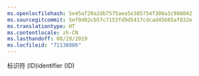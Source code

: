 ```yaml
---
ms.openlocfilehash: 5e45af20a2db7575aea5e385754f306a3c986042
ms.sourcegitcommit: 5ef0d02cb57c7153fd9d5417cdcad45665af832e
ms.translationtype: HT
ms.contentlocale: zh-CN
ms.lasthandoff: 08/29/2019
ms.locfileid: "71138886"
---
```

<span data-ttu-id="c7ca2-101">标识符 (ID)</span><span class="sxs-lookup"><span data-stu-id="c7ca2-101">identifier (ID)</span></span>